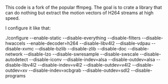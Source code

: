This code is a fork of the popular ffmpeg. The goal is to crate a library that can do nothing but extract the motion vectors of H264 streams at high speed.

I configure it like that:

 ./configure --enable-static --disable-everything --disable-filters --disable-hwaccels --enable-decoder=h264 --disable-libv4l2 --disable-vdpau --disable-xvmc --disable-bzlib --disable-zlib --disable-doc --disable-network --disable-lzo --disable-swresample --disable-swscale --disable-autodetect --disable-iconv --disable-indev=alsa --disable-outdev=alsa --disable-libv4l2 --disable-indev=v4l2 --disable-outdev=v4l2 --disable-outdev=xv --disable-indev=xcbgrab --disable-outdev=sdl2 --disable-programs
 
